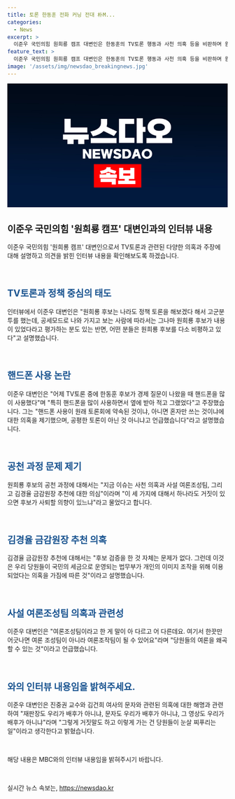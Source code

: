 ```yaml
---
title: 토론 한동훈 전화 커닝 전대 朴M...
categories:
  - News
excerpt: >
  이준우 국민의힘 원희룡 캠프 대변인은 한동훈의 TV토론 행동과 사천 의혹 등을 비판하며 원희룡 후보를 옹호했다. 한동훈 후보에 대한 비판을 통해 원희룡 후보의 정책과 비전에 집중할 것을 요청했으며, 여론 조작 우려와 관련하여 화합을 강조했다.
feature_text: >
  이준우 국민의힘 원희룡 캠프 대변인은 한동훈의 TV토론 행동과 사천 의혹 등을 비판하며 원희룡 후보를 옹호했다. 한동훈 후보에 대한 비판을 통해 원희룡 후보의 정책과 비전에 집중할 것을 요청했으며, 여론 조작 우려와 관련하여 화합을 강조했다.
image: '/assets/img/newsdao_breakingnews.jpg'
---
```


<p><img src="/assets/img/newsdao_breakingnews.jpg" alt="flaretime 속보" /></p>

<h2 data-ke-size="size26">이준우 국민의힘 '원희룡 캠프' 대변인과의 인터뷰 내용</h2>

<p>이준우 국민의힘 '원희룡 캠프' 대변인으로서 TV토론과 관련된 다양한 의혹과 주장에 대해 설명하고 의견을 밝힌 인터뷰 내용을 확인해보도록 하겠습니다.</p>

<p data-ke-size="size16">&nbsp;</p>

<h2 data-ke-size="size21"><b><span style="color: #1a5490;">TV토론과 정책 중심의 태도</span></b></h2>

<p>인터뷰에서 이준우 대변인은 "원희룡 후보는 나라도 정책 토론을 해보겠다 해서 고군분투를 했는데, 공세모드로 나와 가지고 보는 사람에 따라서는 그나마 원희룡 후보가 내용이 있었다라고 평가하는 분도 있는 반면, 어떤 분들은 원희룡 후보를 다소 비평하고 있다"고 설명했습니다.</p>

<p data-ke-size="size16">&nbsp;</p>

<h2 data-ke-size="size21"><b><span style="color: #1a5490;">핸드폰 사용 논란</span></b></h2>

<p>이준우 대변인은 "어제 TV토론 중에 한동훈 후보가 경제 질문이 나왔을 때 핸드폰을 많이 사용했다"며 "특히 핸드폰을 많이 사용하면서 옆에 받아 적고 그랬었다"고 주장했습니다. 그는 "핸드폰 사용이 원래 토론회에 약속된 것이냐, 아니면 혼자만 쓰는 것이냐에 대한 의혹을 제기했으며, 공평한 토론이 아닌 것 아니냐고 언급했습니다"라고 설명했습니다.</p>

<p data-ke-size="size16">&nbsp;</p>

<h2 data-ke-size="size21"><b><span style="color: #1a5490;">공천 과정 문제 제기</span></b></h2>

<p>원희룡 후보의 공천 과정에 대해서는 "지금 이슈는 사천 의혹과 사설 여론조성팀, 그리고 김경율 금감원장 추천에 대한 의심"이라며 "이 세 가지에 대해서 하나라도 거짓이 있으면 후보가 사퇴할 의향이 있느냐"라고 물었다고 합니다.</p>

<p data-ke-size="size16">&nbsp;</p>

<h2 data-ke-size="size21"><b><span style="color: #1a5490;">김경율 금감원장 추천 의혹</span></b></h2>

<p>김경율 금감원장 추천에 대해서는 "후보 검증을 한 것 자체는 문제가 없다. 그런데 이것은 우리 당원들이 국민의 세금으로 운영되는 법무부가 개인의 이미지 조작을 위해 이용되었다는 의혹을 가짐에 따른 것"이라고 설명했습니다.</p>

<p data-ke-size="size16">&nbsp;</p>

<h2 data-ke-size="size21"><b><span style="color: #1a5490;">사설 여론조성팀 의혹과 관련성</span></b></h2>

<p>이준우 대변인은 "여론조성팀이라고 한 게 말이 아 다르고 어 다른데요. 여기서 한끗만 어긋나면 여론 조성팀이 아니라 여론조작팀이 될 수 있어요"라며 "당원들의 여론을 왜곡할 수 있는 것"이라고 언급했습니다.</p>

<p data-ke-size="size16">&nbsp;</p>

<h2 data-ke-size="size21"><b><span style="color: #1a5490;">와의 인터뷰 내용임을 밝혀주세요.</span></b></h2>

<p>이준우 대변인은 진중권 교수와 김건희 여사의 문자와 관련된 의혹에 대한 해명과 관련하여 "재판장도 우리가 배후가 아니냐, 문자도 우리가 배후가 아니냐, 그 영상도 우리가 배후가 아니냐"라며 "그렇게 거짓말도 하고 이렇게 가는 건 당원들이 눈살 찌푸리는 일"이라고 생각한다고 밝혔습니다.</p>

<p data-ke-size="size16">&nbsp;</p>

<p>해당 내용은 MBC와의 인터뷰 내용임을 밝혀주시기 바랍니다.</p>

<p data-ke-size="size16">&nbsp;</p>
실시간 뉴스 속보는, <a href="https://newsdao.kr" rel="dofollow">https://newsdao.kr</a>


